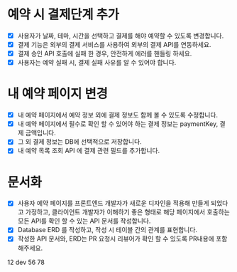 # 예약 시 결제단계 추가
- [x] 사용자가 날짜, 테마, 시간을 선택하고 결제를 해야 예약할 수 있도록 변경합니다.
- [x] 결제 기능은 외부의 결제 서비스를 사용하여 외부의 결제 API를 연동하세요.
- [x] 결제 승인 API 호출에 실패 한 경우, 안전하게 에러를 핸들링 하세요.
- [x] 사용자는 예약 실패 시, 결제 실패 사유를 알 수 있어야 합니다.

# 내 예약 페이지 변경
- [x] 내 예약 페이지에서 예약 정보 외에 결제 정보도 함께 볼 수 있도록 수정합니다.
- [x] 내 예약 페이지에서 필수로 확인 할 수 있어야 하는 결제 정보는 paymentKey, 결제 금액입니다.
- [x] 그 외 결제 정보는 DB에 선택적으로 저장합니다.
- [x] 내 예약 목록 조회 API 에 결제 관련 필드를 추가합니다.

# 문서화
- [x] 사용자 예약 페이지를 프론트엔드 개발자가 새로운 디자인을 적용해 만들게 되었다고 가정하고,
클라이언트 개발자가 이해하기 좋은 형태로 해당 페이지에서 호출하는 모든 API를 확인 할 수 있는 API 문서를 작성합니다.
- [x] Database ERD 를 작성하고, 작성 시 테이블 간의 관계를 표현합니다.
- [x] 작성한 API 문서와, ERD는 PR 요청시 리뷰어가 확인 할 수 있도록 PR내용에 포함해주세요.

12
dev
56
78
